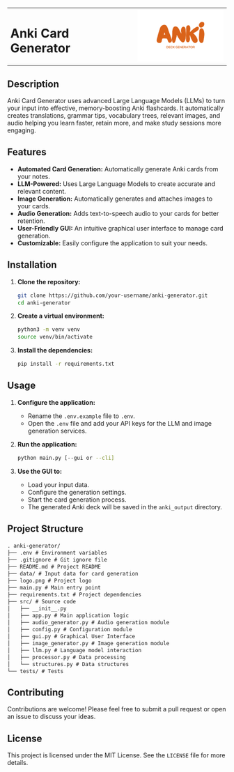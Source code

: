 <table>
  <tr>
    <td><h1>Anki Card Generator</h1></td>
    <td align="right"><img src="logo.png" width="200"></td>
  </tr>
</table>

## Description
Anki Card Generator uses advanced Large Language Models (LLMs) to turn your input into effective, memory-boosting Anki flashcards. It automatically creates translations, grammar tips, vocabulary trees, relevant images, and audio helping you learn faster, retain more, and make study sessions more engaging.

## Features

-   **Automated Card Generation:** Automatically generate Anki cards from your notes.
-   **LLM-Powered:** Uses Large Language Models to create accurate and relevant content.
-   **Image Generation:** Automatically generates and attaches images to your cards.
-   **Audio Generation:** Adds text-to-speech audio to your cards for better retention.
-   **User-Friendly GUI:** An intuitive graphical user interface to manage card generation.
-   **Customizable:** Easily configure the application to suit your needs.

## Installation

1.  **Clone the repository:**

    ```bash
    git clone https://github.com/your-username/anki-generator.git
    cd anki-generator
    ```

2.  **Create a virtual environment:**

    ```bash
    python3 -m venv venv
    source venv/bin/activate
    ```

3.  **Install the dependencies:**

    ```bash
    pip install -r requirements.txt
    ```

## Usage

1.  **Configure the application:**

    -   Rename the `.env.example` file to `.env`.
    -   Open the `.env` file and add your API keys for the LLM and image generation services.

2.  **Run the application:**

    ```bash
    python main.py [--gui or --cli]
    ```

3.  **Use the GUI to:**

    -   Load your input data.
    -   Configure the generation settings.
    -   Start the card generation process.
    -   The generated Anki deck will be saved in the `anki_output` directory.

## Project Structure

```
. anki-generator/
├── .env # Environment variables
├── .gitignore # Git ignore file
├── README.md # Project README
├── data/ # Input data for card generation
├── logo.png # Project logo
├── main.py # Main entry point
├── requirements.txt # Project dependencies
├── src/ # Source code
│   ├── __init__.py
│   ├── app.py # Main application logic
│   ├── audio_generator.py # Audio generation module
│   ├── config.py # Configuration module
│   ├── gui.py # Graphical User Interface
│   ├── image_generator.py # Image generation module
│   ├── llm.py # Language model interaction
│   ├── processor.py # Data processing
│   └── structures.py # Data structures
└── tests/ # Tests
```

## Contributing

Contributions are welcome! Please feel free to submit a pull request or open an issue to discuss your ideas.

## License

This project is licensed under the MIT License. See the `LICENSE` file for more details.
 

